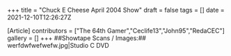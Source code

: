 +++
title = "Chuck E Cheese April 2004 Show"
draft = false
tags = []
date = 2021-12-10T12:26:27Z

[Article]
contributors = ["The 64th Gamer","Ceclife13","John95","RedaCEC"]
gallery = []
+++
##Showtape Scans / Images:##
<gallery>
werfdwfwefwefw.jpg|Studio C DVD
</gallery>